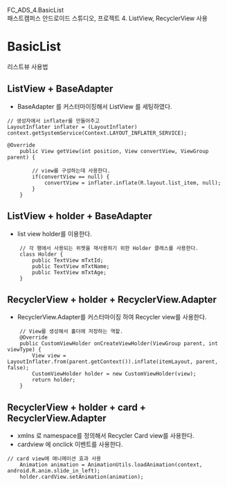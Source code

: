  FC_ADS_4.BasicList  <br/>
패스트캠퍼스 안드로이드 스튜디오, 프로젝트 4. ListView, RecyclerView 사용

# BasicList
리스트뷰 사용법

##  ListView + BaseAdapter
* BaseAdapter 를 커스터마이징해서 ListView 를 세팅하였다.
```
// 생성자에서 inflater를 만들어주고
LayoutInflater inflater = (LayoutInflater) context.getSystemService(Context.LAYOUT_INFLATER_SERVICE);

@Override
    public View getView(int position, View convertView, ViewGroup parent) {

        // view를 구성하는데 사용한다.
        if(convertView == null) {
            convertView = inflater.inflate(R.layout.list_item, null);
        }
    }
```
##  ListView + holder + BaseAdapter
* list view holder를 이용한다.
```
    // 각 행에서 사용되는 위젯을 재사용하기 위한 Holder 클래스를 사용한다.
    class Holder {
        public TextView mTxtId;
        public TextView mTxtName;
        public TextView mTxtAge;
    }
```
##  RecyclerView + holder + RecyclerView.Adapter
* RecyclerView.Adapter를 커스터마이징 하여 Recycler view를 사용한다.

```
    // View를 생성해서 홀더에 저장하는 역할.
    @Override
    public CustomViewHolder onCreateViewHolder(ViewGroup parent, int viewType) {
        View view = LayoutInflater.from(parent.getContext()).inflate(itemLayout, parent, false);
        CustomViewHolder holder = new CustomViewHolder(view);
        return holder;
    }
```
##  RecyclerView + holder + card + RecyclerView.Adapter
* xmlns 로 namespace를 정의해서 Recycler Card view를 사용한다.
* cardview 에 onclick 이벤트를 사용한다.

```
// card view에 애니메이션 효과 사용
    Animation animation = AnimationUtils.loadAnimation(context, android.R.anim.slide_in_left);
    holder.cardView.setAnimation(animation);
```
